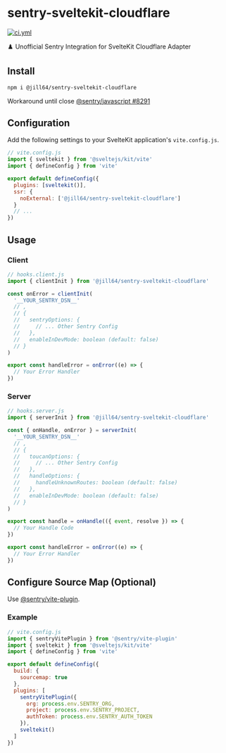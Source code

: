 <!----- BEGIN GHOST DOCS HEADER ----->

# sentry-sveltekit-cloudflare

[![ci.yml](https://github.com/jill64/sentry-sveltekit-cloudflare/actions/workflows/ci.yml/badge.svg)](https://github.com/jill64/sentry-sveltekit-cloudflare/actions/workflows/ci.yml)

♟️ Unofficial Sentry Integration for SvelteKit Cloudflare Adapter

## Install

```sh
npm i @jill64/sentry-sveltekit-cloudflare
```

<!----- END GHOST DOCS HEADER ----->

Workaround until close [@sentry/javascript #8291](https://github.com/getsentry/sentry-javascript/issues/8291)

## Configuration

Add the following settings to your SvelteKit application's `vite.config.js`.

```js
// vite.config.js
import { sveltekit } from '@sveltejs/kit/vite'
import { defineConfig } from 'vite'

export default defineConfig({
  plugins: [sveltekit()],
  ssr: {
    noExternal: ['@jill64/sentry-sveltekit-cloudflare']
  }
  // ...
})
```

## Usage

### Client

```js
// hooks.client.js
import { clientInit } from '@jill64/sentry-sveltekit-cloudflare'

const onError = clientInit(
  '__YOUR_SENTRY_DSN__'
  // ,
  // {
  //   sentryOptions: {
  //     // ... Other Sentry Config
  //   },
  //   enableInDevMode: boolean (default: false)
  // }
)

export const handleError = onError((e) => {
  // Your Error Handler
})
```

### Server

```js
// hooks.server.js
import { serverInit } from '@jill64/sentry-sveltekit-cloudflare'

const { onHandle, onError } = serverInit(
  '__YOUR_SENTRY_DSN__'
  // ,
  // {
  //   toucanOptions: {
  //     // ... Other Sentry Config
  //   },
  //   handleOptions: {
  //     handleUnknownRoutes: boolean (default: false)
  //   },
  //   enableInDevMode: boolean (default: false)
  // }
)

export const handle = onHandle(({ event, resolve }) => {
  // Your Handle Code
})

export const handleError = onError((e) => {
  // Your Error Handler
})
```

## Configure Source Map (Optional)

Use [@sentry/vite-plugin](https://npmjs.com/package/@sentry/vite-plugin).

### Example

```js
// vite.config.js
import { sentryVitePlugin } from '@sentry/vite-plugin'
import { sveltekit } from '@sveltejs/kit/vite'
import { defineConfig } from 'vite'

export default defineConfig({
  build: {
    sourcemap: true
  },
  plugins: [
    sentryVitePlugin({
      org: process.env.SENTRY_ORG,
      project: process.env.SENTRY_PROJECT,
      authToken: process.env.SENTRY_AUTH_TOKEN
    }),
    sveltekit()
  ]
})
```
